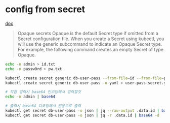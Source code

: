 
# config from secret

[doc](https://kubernetes.io/docs/concepts/configuration/secret/)

> Opaque secrets
> Opaque is the default Secret type if omitted from a Secret configuration file. When you create a Secret using kubectl, you will use the generic subcommand to indicate an Opaque Secret type. For example, the following command creates an empty Secret of type Opaque.

```bash
echo -n admin > id.txt
echo -n passw0rd > pw.txt

kubectl create secret generic db-user-pass --from-file=id --from-file=pw
kubectl create secret generic db-user-pass -o yaml > user-pass-secret.yaml
```

```bash
# 직접 입력시 base64 인코딩해서 입력할것
echo -n admin | base64

# 출력시 base64 디코딩해서 원문으로 출력
kubectl get secret db-user-pass -o json | jq --raw-output .data.id | base64 -d
kubectl get secret db-user-pass -o json | jq -r .data.id | base64 -d
```

